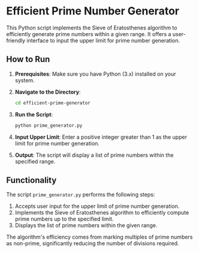 # Efficient Prime Number Generator

This Python script implements the Sieve of Eratosthenes algorithm to efficiently generate prime numbers within a given range. It offers a user-friendly interface to input the upper limit for prime number generation.

## How to Run

1. **Prerequisites**: Make sure you have Python (3.x) installed on your system.

2. **Navigate to the Directory**:
   ```bash
   cd efficient-prime-generator
   ```

3. **Run the Script**:
   ```bash
   python prime_generator.py
   ```

4. **Input Upper Limit**: Enter a positive integer greater than 1 as the upper limit for prime number generation.

5. **Output**: The script will display a list of prime numbers within the specified range.

## Functionality

The script `prime_generator.py` performs the following steps:

1. Accepts user input for the upper limit of prime number generation.
2. Implements the Sieve of Eratosthenes algorithm to efficiently compute prime numbers up to the specified limit.
3. Displays the list of prime numbers within the given range.

The algorithm's efficiency comes from marking multiples of prime numbers as non-prime, significantly reducing the number of divisions required.
